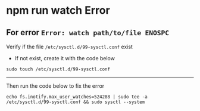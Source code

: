 # npm run watch Error

## For error `Error: watch path/to/file ENOSPC`

Verify if the file `/etc/sysctl.d/99-sysctl.conf` exist
  - If not exist, create it with the code below
```
sudo touch /etc/sysctl.d/99-sysctl.conf
```

-----

Then run the code below to fix the error
```
echo fs.inotify.max_user_watches=524288 | sudo tee -a /etc/sysctl.d/99-sysctl.conf && sudo sysctl --system
```

